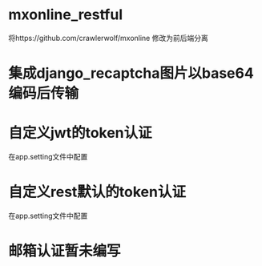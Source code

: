 # mxonline_restful
将https://github.com/crawlerwolf/mxonline 修改为前后端分离

# 集成django_recaptcha图片以base64编码后传输

# 自定义jwt的token认证
在app.setting文件中配置
# 自定义rest默认的token认证
在app.setting文件中配置

# 邮箱认证暂未编写
